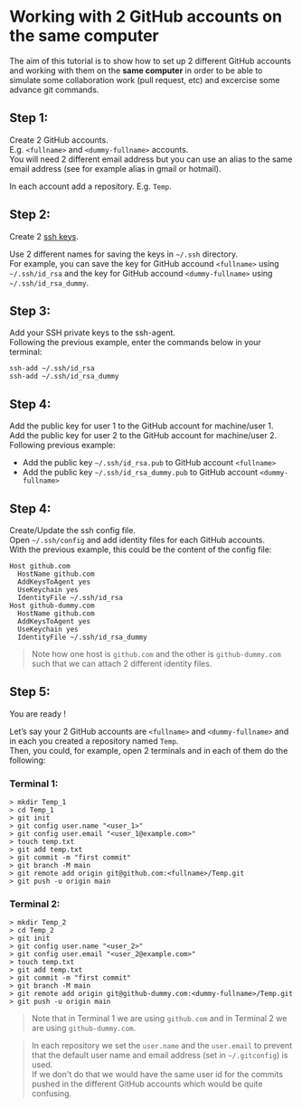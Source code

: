 # Working with 2 GitHub accounts on the same computer

The aim of this tutorial is to show how to set up 2 different GitHub accounts and working with them on the **same computer** in order to be able to simulate some collaboration work (pull request, etc) and excercise some advance git commands.  

## Step 1:
Create 2 GitHub accounts.  
E.g. `<fullname>` and `<dummy-fullname>` accounts.  
You will need 2 different email address but you can use an alias to the same email address (see for example alias in gmail or hotmail).

In each account add a repository. E.g. `Temp`.

## Step 2:
Create 2 [ssh keys](https://docs.github.com/en/authentication/connecting-to-github-with-ssh/generating-a-new-ssh-key-and-adding-it-to-the-ssh-agent).

Use 2 different names for saving the keys in `~/.ssh` directory.  
For example, you can save the key for GitHub accound `<fullname>` using `~/.ssh/id_rsa` and the key for GitHub accound `<dummy-fullname>`  using `~/.ssh/id_rsa_dummy`.

## Step 3:
Add your SSH private keys to the ssh-agent.  
Following the previous example, enter the commands below in your terminal: 
```console
ssh-add ~/.ssh/id_rsa
ssh-add ~/.ssh/id_rsa_dummy
```

## Step 4:
Add the public key for user 1 to the GitHub account for machine/user 1.  
Add the public key for user 2 to the GitHub account for machine/user 2.   
Following previous example:  
- Add the public key `~/.ssh/id_rsa.pub` to GitHub account `<fullname>` 
- Add the public key `~/.ssh/id_rsa_dummy.pub` to GitHub account `<dummy-fullname>`


## Step 4:
Create/Update the ssh config file.  
Open `~/.ssh/config` and add identity files for each GitHub accounts.  
With the previous example, this could be the content of the config file:  
```
Host github.com
  HostName github.com
  AddKeysToAgent yes
  UseKeychain yes
  IdentityFile ~/.ssh/id_rsa
Host github-dummy.com
  HostName github.com
  AddKeysToAgent yes
  UseKeychain yes
  IdentityFile ~/.ssh/id_rsa_dummy 
```
> Note how one host is `github.com` and the other is `github-dummy.com` such that we can attach 2 different identity files.

## Step 5:
You are ready ! 

Let’s say your 2 GitHub accounts are `<fullname>` and `<dummy-fullname>` and in each you created a repository named `Temp`.  
Then, you could, for example, open 2 terminals and in each of them do the following:

### Terminal 1:
```console
> mkdir Temp_1
> cd Temp_1
> git init
> git config user.name "<user_1>" 
> git config user.email "<user_1@example.com>"
> touch temp.txt
> git add temp.txt
> git commit -m "first commit"
> git branch -M main
> git remote add origin git@github.com:<fullname>/Temp.git
> git push -u origin main
```

### Terminal 2:
```console
> mkdir Temp_2
> cd Temp_2
> git init
> git config user.name "<user_2>" 
> git config user.email "<user_2@example.com>"
> touch temp.txt
> git add temp.txt
> git commit -m "first commit"
> git branch -M main
> git remote add origin git@github-dummy.com:<dummy-fullname>/Temp.git
> git push -u origin main
```

> Note that in Terminal 1 we are using `github.com` and in Terminal 2 we are using `github-dummy.com`.

> In each repository we set the `user.name` and the `user.email` to prevent that the default user name and email address (set in `~/.gitconfig`) is used.  
If we don't do that we would have the same user id for the commits pushed in the different GitHub accounts which would be quite confusing.